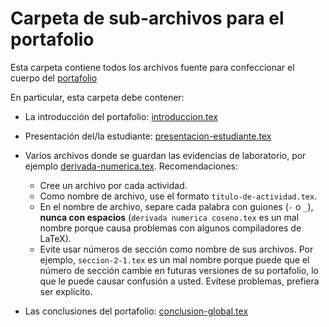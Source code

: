 # Carpeta de sub-archivos para el portafolio

Esta carpeta contiene todos los archivos fuente para confeccionar el cuerpo del [portafolio](../portafolio.tex)

En particular, esta carpeta debe contener:
- La introducción del portafolio: [introduccion.tex](introduccion.tex)
- Presentación del/la estudiante: [presentacion-estudiante.tex](presentacion-estudiante.tex)
- Varios archivos donde se guardan las evidencias de laboratorio, por ejemplo [derivada-numerica.tex](derivada-numerica.tex).
  Recomendaciones:
  - Cree un archivo por cada actividad.
  - Como nombre de archivo, use el formato
    `titulo-de-actividad.tex`.
  - En el nombre de archivo, separe cada palabra con guiones (`-` o `_`), **nunca con espacios** (`derivada numerica coseno.tex` es un mal nombre porque causa problemas con algunos compiladores de LaTeX).
  - Evite usar números de sección como nombre de sus archivos. Por ejemplo, `seccion-2-1.tex` es un mal nombre porque puede que el número de sección cambie en futuras versiones de su portafolio, lo que le puede causar confusión a usted. Evítese problemas, prefiera ser explícito.

- Las conclusiones del portafolio: [conclusion-global.tex](conclusion-global.tex)
